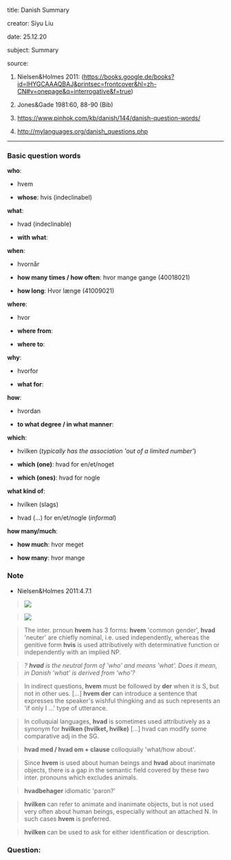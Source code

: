 
title: Danish Summary

creator: Siyu Liu

date: 25.12.20

subject: Summary

source: 

1. Nielsen&Holmes 2011: (https://books.google.de/books?id=lHYGCAAAQBAJ&printsec=frontcover&hl=zh-CN#v=onepage&q=interrogative&f=true)

2. Jones&Gade 1981:60, 88-90 (Bib)

3. https://www.pinhok.com/kb/danish/144/danish-question-words/

4. http://mylanguages.org/danish_questions.php

----

### Basic question words

**who**: 

 - hvem
 
 - **whose**: hvis (indeclinabel)
 
**what**: 

 - hvad (indeclinable)
 
 - **with what**: 
 
**when**: 

 - hvornår
 
 - **how many times / how often**:	hvor mange gange (40018021)
 
 - **how long**: 	Hvor længe (41009021)
 
**where**: 

 - hvor
  
 - **where from**: 
 
 - **where to**: 
 
**why**: 

 - hvorfor
 
 - **what for**:

**how**: 

 - hvordan
 
 - **to what degree / in what manner**: 
  
**which**: 

 - hvilken (*typically has the association 'out of a limited number'*)
 
 - **which (one)**: hvad for en/et/noget
 
 - **which (ones)**: hvad for nogle
  
**what kind of**: 

 - hvilken (slags)
 
 - hvad (...) for en/et/nogle (*informal*)

**how many/much**: 
 
 - **how much**: hvor meget
 
 - **how many**: hvor mange


### Note

- Nielsen&Holmes 2011:4.7.1

> ![](https://user-images.githubusercontent.com/33869669/103130857-b62b4c00-469e-11eb-8efe-ef71c9aec42a.png)

> ![](https://user-images.githubusercontent.com/33869669/103167365-e142a680-482a-11eb-90d7-bad192903198.png)

> The inter. prnoun **hvem** has 3 forms: **hvem** 'common gender', **hvad** 'neuter' are chiefly nominal, i.e. used independently, whereas the genitive form **hvis** is used attributively with determinative function or independently with an implied NP.

> *? **hvad** is the neutral form of 'who' and means 'what'. Does it mean, in Danish 'what' is derived from 'who'?*

> In indirect questions, **hvem** must be followed by **der** when it is S, but not in other ues. [...] **hvem der** can introduce a sentence that expresses the speaker's wishful thingking and as such represents an 'if only I ...' type of utterance.

> In colluquial languages, **hvad** is sometimes used attributively as a synonym for **hvilken (hvilket, hvilke)** [...] hvad can modify some comparative adj in the SG.

> **hvad med / hvad om + clause** colloquially 'what/how about'.

> Since **hvem** is used about human beings and **hvad** about inanimate objects, there is a gap in the semantic field covered by these two inter. pronouns which excludes animals. 

> **hvadbehager** idiomatic 'paron?'

> **hvilken** can refer to animate and inanimate objects, but is not used very often about human beings, especially without an attached N. In such cases **hvem** is preferred.

> **hvilken** can be used to ask for either identification or description.

### Question:

